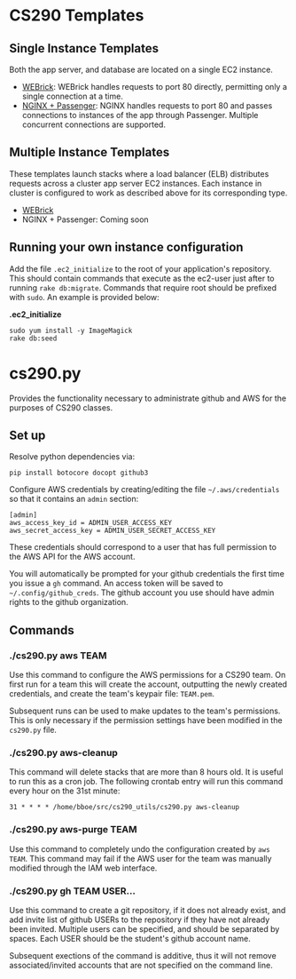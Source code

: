 # CS290 Templates

## Single Instance Templates

Both the app server, and database are located on a single EC2 instance.

* [WEBrick](https://s3-us-west-2.amazonaws.com/cf-templates-11antn0uuzgzy-us-west-2/SingleWEBrick.json):
  WEBrick handles requests to port 80 directly, permitting only a single
  connection at a time.
* [NGINX +
  Passenger](https://s3-us-west-2.amazonaws.com/cf-templates-11antn0uuzgzy-us-west-2/2014318GGQ-SingleNGINXPassenger.json):
  NGINX handles requests to port 80 and passes connections to instances of the
  app through Passenger. Multiple concurrent connections are supported.


## Multiple Instance Templates

These templates launch stacks where a load balancer (ELB) distributes requests
across a cluster app server EC2 instances. Each instance in cluster is
configured to work as described above for its corresponding type.

* [WEBrick](https://s3-us-west-2.amazonaws.com/cf-templates-11antn0uuzgzy-us-west-2/20143188jS-LoadBalancedWEBrick.json)
* NGINX + Passenger: Coming soon


## Running your own instance configuration

Add the file `.ec2_initialize` to the root of your application's
repository. This should contain commands that execute as the ec2-user just
after to running `rake db:migrate`. Commands that require root should be
prefixed with `sudo`. An example is provided below:

__.ec2_initialize__

    sudo yum install -y ImageMagick
    rake db:seed


# cs290.py

Provides the functionality necessary to administrate github and AWS for the
purposes of CS290 classes.

## Set up

Resolve python dependencies via:

    pip install botocore docopt github3

Configure AWS credentials by creating/editing the file `~/.aws/credentials` so
that it contains an `admin` section:

    [admin]
    aws_access_key_id = ADMIN_USER_ACCESS_KEY
    aws_secret_access_key = ADMIN_USER_SECRET_ACCESS_KEY

These credentials should correspond to a user that has full permission to the
AWS API for the AWS account.

You will automatically be prompted for your github credentials the first time
you issue a `gh` command. An access token will be saved to
`~/.config/github_creds`. The github account you use should have admin rights
to the github organization.

## Commands

### ./cs290.py aws TEAM

Use this command to configure the AWS permissions for a CS290 team. On first
run for a team this will create the account, outputting the newly created
credentials, and create the team's keypair file: `TEAM.pem`.

Subsequent runs can be used to make updates to the team's permissions. This is
only necessary if the permission settings have been modified in the `cs290.py`
file.

### ./cs290.py aws-cleanup

This command will delete stacks that are more than 8 hours old. It is useful to
run this as a cron job. The following crontab entry will run this command every
hour on the 31st minute:

    31 * * * * /home/bboe/src/cs290_utils/cs290.py aws-cleanup

### ./cs290.py aws-purge TEAM

Use this command to completely undo the configuration created by `aws
TEAM`. This command may fail if the AWS user for the team was manually modified
through the IAM web interface.

### ./cs290.py gh TEAM USER...

Use this command to create a git repository, if it does not already exist, and
add invite list of github USERs to the repository if they have not already been
invited. Multiple users can be specified, and should be separated by
spaces. Each USER should be the student's github account name.

Subsequent exections of the command is additive, thus it will not remove
associated/invited accounts that are not specified on the command line.
